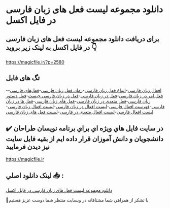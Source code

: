 # دانلود مجموعه لیست فعل های زبان فارسی در فایل اکسل

## برای دریافت دانلود مجموعه لیست فعل های زبان فارسی در فایل اکسل به لینک زیر بروید 👇

https://magicfile.ir/?p=2580

## تگ های فایل

-[افعال زبان فارسی](https://magicfile.ir/product/%d9%84%db%8c%d8%b3%d8%aa-%d9%81%d8%b9%d9%84-%d9%87%d8%a7%db%8c-%d8%b2%d8%a8%d8%a7%d9%86-%d9%81%d8%a7%d8%b1%d8%b3%db%8c-%d8%af%d8%b1-%d9%81%d8%a7%db%8c%d9%84-%d8%a7%da%a9%d8%b3%d9%84/)-[انواع فعل زبان فارسی](https://magicfile.ir/product/%d9%84%db%8c%d8%b3%d8%aa-%d9%81%d8%b9%d9%84-%d9%87%d8%a7%db%8c-%d8%b2%d8%a8%d8%a7%d9%86-%d9%81%d8%a7%d8%b1%d8%b3%db%8c-%d8%af%d8%b1-%d9%81%d8%a7%db%8c%d9%84-%d8%a7%da%a9%d8%b3%d9%84/)-[زمان فعل زبان فارسی](https://magicfile.ir/product/%d9%84%db%8c%d8%b3%d8%aa-%d9%81%d8%b9%d9%84-%d9%87%d8%a7%db%8c-%d8%b2%d8%a8%d8%a7%d9%86-%d9%81%d8%a7%d8%b1%d8%b3%db%8c-%d8%af%d8%b1-%d9%81%d8%a7%db%8c%d9%84-%d8%a7%da%a9%d8%b3%d9%84/)-[فعل‌های فارسی](https://magicfile.ir/product/%d9%84%db%8c%d8%b3%d8%aa-%d9%81%d8%b9%d9%84-%d9%87%d8%a7%db%8c-%d8%b2%d8%a8%d8%a7%d9%86-%d9%81%d8%a7%d8%b1%d8%b3%db%8c-%d8%af%d8%b1-%d9%81%d8%a7%db%8c%d9%84-%d8%a7%da%a9%d8%b3%d9%84/)-[فعل امر در زبان فارسی](https://magicfile.ir/product/%d9%84%db%8c%d8%b3%d8%aa-%d9%81%d8%b9%d9%84-%d9%87%d8%a7%db%8c-%d8%b2%d8%a8%d8%a7%d9%86-%d9%81%d8%a7%d8%b1%d8%b3%db%8c-%d8%af%d8%b1-%d9%81%d8%a7%db%8c%d9%84-%d8%a7%da%a9%d8%b3%d9%84/)-[فعل در زبان فارسی](https://magicfile.ir/product/%d9%84%db%8c%d8%b3%d8%aa-%d9%81%d8%b9%d9%84-%d9%87%d8%a7%db%8c-%d8%b2%d8%a8%d8%a7%d9%86-%d9%81%d8%a7%d8%b1%d8%b3%db%8c-%d8%af%d8%b1-%d9%81%d8%a7%db%8c%d9%84-%d8%a7%da%a9%d8%b3%d9%84/)-[فعل در زبان فارسی چیست](https://magicfile.ir/product/%d9%84%db%8c%d8%b3%d8%aa-%d9%81%d8%b9%d9%84-%d9%87%d8%a7%db%8c-%d8%b2%d8%a8%d8%a7%d9%86-%d9%81%d8%a7%d8%b1%d8%b3%db%8c-%d8%af%d8%b1-%d9%81%d8%a7%db%8c%d9%84-%d8%a7%da%a9%d8%b3%d9%84/)-[فعل دستور زبان فارسی](https://magicfile.ir/product/%d9%84%db%8c%d8%b3%d8%aa-%d9%81%d8%b9%d9%84-%d9%87%d8%a7%db%8c-%d8%b2%d8%a8%d8%a7%d9%86-%d9%81%d8%a7%d8%b1%d8%b3%db%8c-%d8%af%d8%b1-%d9%81%d8%a7%db%8c%d9%84-%d8%a7%da%a9%d8%b3%d9%84/)-[فعل متعدی در زبان فارسی](https://magicfile.ir/product/%d9%84%db%8c%d8%b3%d8%aa-%d9%81%d8%b9%d9%84-%d9%87%d8%a7%db%8c-%d8%b2%d8%a8%d8%a7%d9%86-%d9%81%d8%a7%d8%b1%d8%b3%db%8c-%d8%af%d8%b1-%d9%81%d8%a7%db%8c%d9%84-%d8%a7%da%a9%d8%b3%d9%84/)-[فعل های زبان فارسی](https://magicfile.ir/product/%d9%84%db%8c%d8%b3%d8%aa-%d9%81%d8%b9%d9%84-%d9%87%d8%a7%db%8c-%d8%b2%d8%a8%d8%a7%d9%86-%d9%81%d8%a7%d8%b1%d8%b3%db%8c-%d8%af%d8%b1-%d9%81%d8%a7%db%8c%d9%84-%d8%a7%da%a9%d8%b3%d9%84/)-[فعل ها در زبان فارسی](https://magicfile.ir/product/%d9%84%db%8c%d8%b3%d8%aa-%d9%81%d8%b9%d9%84-%d9%87%d8%a7%db%8c-%d8%b2%d8%a8%d8%a7%d9%86-%d9%81%d8%a7%d8%b1%d8%b3%db%8c-%d8%af%d8%b1-%d9%81%d8%a7%db%8c%d9%84-%d8%a7%da%a9%d8%b3%d9%84/)-[فهرست افعال فارسی](https://magicfile.ir/product/%d9%84%db%8c%d8%b3%d8%aa-%d9%81%d8%b9%d9%84-%d9%87%d8%a7%db%8c-%d8%b2%d8%a8%d8%a7%d9%86-%d9%81%d8%a7%d8%b1%d8%b3%db%8c-%d8%af%d8%b1-%d9%81%d8%a7%db%8c%d9%84-%d8%a7%da%a9%d8%b3%d9%84/)-[لیست افعال در زبان فارسی](https://magicfile.ir/product/%d9%84%db%8c%d8%b3%d8%aa-%d9%81%d8%b9%d9%84-%d9%87%d8%a7%db%8c-%d8%b2%d8%a8%d8%a7%d9%86-%d9%81%d8%a7%d8%b1%d8%b3%db%8c-%d8%af%d8%b1-%d9%81%d8%a7%db%8c%d9%84-%d8%a7%da%a9%d8%b3%d9%84/)-[لیست افعال زبان فارسی](https://magicfile.ir/product/%d9%84%db%8c%d8%b3%d8%aa-%d9%81%d8%b9%d9%84-%d9%87%d8%a7%db%8c-%d8%b2%d8%a8%d8%a7%d9%86-%d9%81%d8%a7%d8%b1%d8%b3%db%8c-%d8%af%d8%b1-%d9%81%d8%a7%db%8c%d9%84-%d8%a7%da%a9%d8%b3%d9%84/)-[لیست افعال فارسی](https://magicfile.ir/product/%d9%84%db%8c%d8%b3%d8%aa-%d9%81%d8%b9%d9%84-%d9%87%d8%a7%db%8c-%d8%b2%d8%a8%d8%a7%d9%86-%d9%81%d8%a7%d8%b1%d8%b3%db%8c-%d8%af%d8%b1-%d9%81%d8%a7%db%8c%d9%84-%d8%a7%da%a9%d8%b3%d9%84/)-[لیست افعال متعدی در فارسی](https://magicfile.ir/product/%d9%84%db%8c%d8%b3%d8%aa-%d9%81%d8%b9%d9%84-%d9%87%d8%a7%db%8c-%d8%b2%d8%a8%d8%a7%d9%86-%d9%81%d8%a7%d8%b1%d8%b3%db%8c-%d8%af%d8%b1-%d9%81%d8%a7%db%8c%d9%84-%d8%a7%da%a9%d8%b3%d9%84/)-[لیست فعل های زبان فارسی](https://magicfile.ir/product/%d9%84%db%8c%d8%b3%d8%aa-%d9%81%d8%b9%d9%84-%d9%87%d8%a7%db%8c-%d8%b2%d8%a8%d8%a7%d9%86-%d9%81%d8%a7%d8%b1%d8%b3%db%8c-%d8%af%d8%b1-%d9%81%d8%a7%db%8c%d9%84-%d8%a7%da%a9%d8%b3%d9%84/)

## ✔️ در سايت فايل هاي ويژه اي براي برنامه نويسان طراحان دانشجويان و دانش آموزان قرار داده ايم از بقيه فايل سايت نيز ديدن فرماييد

https://magicfile.ir


## لينک دانلود اصلي 📥 :

[دانلود مجموعه لیست فعل های زبان فارسی در فایل اکسل](https://magicfile.ir/product/%d9%84%db%8c%d8%b3%d8%aa-%d9%81%d8%b9%d9%84-%d9%87%d8%a7%db%8c-%d8%b2%d8%a8%d8%a7%d9%86-%d9%81%d8%a7%d8%b1%d8%b3%db%8c-%d8%af%d8%b1-%d9%81%d8%a7%db%8c%d9%84-%d8%a7%da%a9%d8%b3%d9%84/) 


🙏با تشکر از همراهي شما مشتاقانه در وبسایت منتظر شما دوست عزیز هستیم

